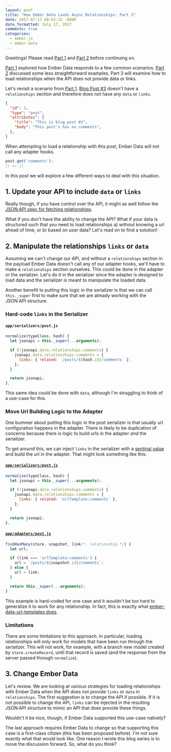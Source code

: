 ```yaml
---
layout: post
title: "How Ember Data Loads Async Relationships: Part 3"
date: 2017-07-17 08:53:32 -0800
date_formatted: July 17, 2017
comments: true
categories:
  - ember.js
  - ember-data
---
```


<span class="embadge" data-start="2.12.0"><span>

Greetings! Please read [Part 1][] and [Part 2][] before continuing on.

[Part 1][] explored how Ember Data responds to a few common scenarios. [Part 2][] discussed some less straightforward examples. Part 3 will examine how to load relationships when the API does not provide data or links.

[Part 1]: /blog/2017/05/05/how-ember-data-loads-relationships-part-1/
[Part 2]: /blog/2017/05/17/how-ember-data-loads-async-relationships-part-2/

<!--More-->

Let's revisit a scenario from [Part 1][]. [Blog Post #3][] doesn't have a `relationships` section and therefore does not have any `data` or `links`.

[Blog Post #3]: https://github.com/amiel/ember-data-relationships-examples/blob/part-3/app/adapters/post.js#L47-L54

```json
{
  "id": 3,
  "type": "post",
  "attributes": {
    "title": "This is blog post #3",
    "body": "This post's has no comments",
  },
}
```

When attempting to load a relationship with this post, Ember Data will not call any adapter hooks.

```js
post.get('comments');
// => []
```

In this post we will explore a few different ways to deal with this situation.

## 1. Update your API to include `data` or `links`

Really though, if you have control over the API, it might as well follow the [JSON:API spec for fetching relationships][].

What if you don't have the ability to change the API?  What if your data is structured such that you need to load relationships a) without knowing a url ahead of time, or b) based on user data?  Let's read on to find a solution!

[JSON:API spec for fetching relationships]: http://jsonapi.org/format/#fetching-relationships

## 2. Manipulate the relationships `links` or `data`

Assuming we can't change our API, and without a `relationships` section in the payload Ember Data doesn't call any of our adapter hooks, we'll have to make a `relationships` section ourselves. This could be done in the adapter or the serializer. Let's do it in the serializer since the adapter is designed to load data and the serializer is meant to manipulate the loaded data.

Another benefit to putting this logic in the serializer is that we can call `this._super` first to make sure that we are already working with the JSON:API structure.

### Hard-code `links` in the Serializer

#### `app/serializers/post.js`

```js
normalize(typeClass, hash) {
  let jsonapi = this._super(...arguments);

  if (!jsonapi.data.relationships.comments) {
    jsonapi.data.relationships.comments = {
      links: { related: `/posts/${hash.id}/comments` },
    };
  }

  return jsonapi;
},
```

This same idea could be done with `data`, although I'm struggling to think of a use-case for this.

### Move Url Building Logic to the Adapter

One bummer about putting this logic in the post serializer is that usually url configuration happens in the adapter. There is likely to be duplication of concerns because there is logic to build urls in the adapter _and_ the serializer.

To get around this, we can inject `links` in the serializer with a [sentinal value][] and build the url in the adapter. That might look something like this:

#### [`app/serializers/post.js`][]

```js
normalize(typeClass, hash) {
  let jsonapi = this._super(...arguments);

  if (!jsonapi.data.relationships.comments) {
    jsonapi.data.relationships.comments = {
      links: { related: 'urlTemplate:comments' },
    };
  }

  return jsonapi;
},
```

#### [`app/adapters/post.js`][]

```js
findHasMany(store, snapshot, link/*, relationship */) {
  let url;

  if (link === 'urlTemplate:comments') {
    url = `/posts/${snapshot.id}/comments`;
  } else {
    url = link;
  }

  return this._super(...arguments);
}
```

This example is hard-coded for one case and it wouldn't be too hard to generalize it to work for any relationship. In fact, this is exactly what [ember-data-url-templates does][].

### Limitations

There are some limitations to this approach. In particular, loading relationships will only work for models that have been run through the serializer. This will not work, for example, with a branch new model created by `store.createRecord`, until that record is saved (and the response from the server passed through `normalize`).

[sentinal value]: https://en.wikipedia.org/wiki/Sentinel_value
[`app/serializers/post.js`]: https://github.com/amiel/ember-data-relationships-examples/blob/part-3/app/serializers/post.js#L4-L14
[`app/adapters/post.js`]: https://github.com/amiel/ember-data-relationships-examples/blob/part-3/app/adapters/post.js#L131-L136
[ember-data-url-templates does]: https://github.com/amiel/ember-data-url-templates/pull/36

## 3. Change Ember Data

Let's review. We are looking at various strategies for loading relationships with Ember Data when the API does not provide `links` or `data` in `relationships`. The first suggestion is to change the API if possible. If it is not possible to change the API, `links` can be injected in the resulting JSON:API structure to mimic an API that does provide these things.

Wouldn't it be nice, though, if Ember Data supported this use-case natively?

The last approach requires Ember Data to change so that supporting this case is a first-class citizen (this has been proposed before). I'm not sure exactly what that would look like. One reason I wrote this blog series is to move the discussion forward. So, what do you think?

[been proposed before]: https://elements.heroku.com/addons/scout

